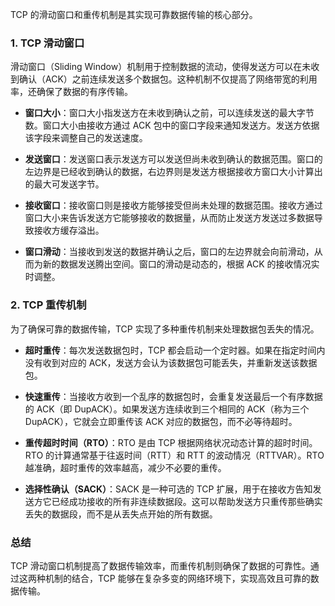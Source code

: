 TCP 的滑动窗口和重传机制是其实现可靠数据传输的核心部分。

### 1. **TCP 滑动窗口**

滑动窗口（Sliding Window）机制用于控制数据的流动，使得发送方可以在未收到确认（ACK）之前连续发送多个数据包。这种机制不仅提高了网络带宽的利用率，还确保了数据的有序传输。

- **窗口大小**：窗口大小指发送方在未收到确认之前，可以连续发送的最大字节数。窗口大小由接收方通过 ACK 包中的窗口字段来通知发送方。发送方依据该字段来调整自己的发送速度。

- **发送窗口**：发送窗口表示发送方可以发送但尚未收到确认的数据范围。窗口的左边界是已经收到确认的数据，右边界则是发送方根据接收方窗口大小计算出的最大可发送字节。

- **接收窗口**：接收窗口则是接收方能够接受但尚未处理的数据范围。接收方通过窗口大小来告诉发送方它能够接收的数据量，从而防止发送方发送过多数据导致接收方缓存溢出。

- **窗口滑动**：当接收到发送的数据并确认之后，窗口的左边界就会向前滑动，从而为新的数据发送腾出空间。窗口的滑动是动态的，根据 ACK 的接收情况实时调整。

### 2. **TCP 重传机制**

为了确保可靠的数据传输，TCP 实现了多种重传机制来处理数据包丢失的情况。

- **超时重传**：每次发送数据包时，TCP 都会启动一个定时器。如果在指定时间内没有收到对应的 ACK，发送方会认为该数据包可能丢失，并重新发送该数据包。

- **快速重传**：当接收方收到一个乱序的数据包时，会重复发送最后一个有序数据的 ACK（即 DupACK）。如果发送方连续收到三个相同的 ACK（称为三个 DupACK），它就会立即重传该 ACK 对应的数据包，而不必等待超时。

- **重传超时时间（RTO）**：RTO 是由 TCP 根据网络状况动态计算的超时时间。RTO 的计算通常基于往返时间（RTT）和 RTT 的波动情况（RTTVAR）。RTO 越准确，超时重传的效率越高，减少不必要的重传。

- **选择性确认（SACK）**：SACK 是一种可选的 TCP 扩展，用于在接收方告知发送方它已经成功接收的所有非连续数据段。这可以帮助发送方只重传那些确实丢失的数据段，而不是从丢失点开始的所有数据。

### **总结**
TCP 滑动窗口机制提高了数据传输效率，而重传机制则确保了数据的可靠性。通过这两种机制的结合，TCP 能够在复杂多变的网络环境下，实现高效且可靠的数据传输。